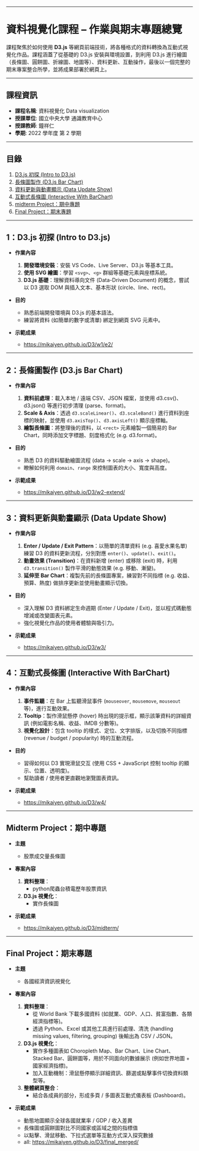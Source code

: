 
---

# 資料視覺化課程 – 作業與期末專題總覽

課程聚焦於如何使用 **D3.js** 等網頁前端技術，將各種格式的資料轉換為互動式視覺化作品。課程涵蓋了從基礎的 D3.js 安裝與環境設置，到利用 D3.js 進行繪圖（長條圖、圓餅圖、折線圖、地圖等）、資料更新、互動操作，最後以一個完整的期末專案整合所學，並將成果部署於網頁上。

---

## 課程資訊

- **課程名稱**: 資料視覺化 Data visualization
- **授課單位**: 國立中央大學 通識教育中心
- **授課教師**: 鐘祥仁
- **學期**: 2022 學年度 第 2 學期


---

## 目錄
1. [D3.js 初探 (Intro to D3.js)](#d3js-初探-intro-to-d3js)  
2. [長條圖製作 (D3.js Bar Chart)](#長條圖製作-d3js-bar-chart)  
3. [資料更新與動畫顯示 (Data Update Show)](#資料更新與動畫顯示-data-update-show)  
4. [互動式長條圖 (Interactive With BarChart)](#4互動式長條圖-interactive-with-barchart)  
5. [midterm Project：期中專題](#midterm-project期中專題)  
6. [Final Project：期末專題](#final-project期末專題)  

---

## 1：D3.js 初探 (Intro to D3.js)

- **作業內容**  
  1. **開發環境安裝**：安裝 VS Code、Live Server、D3.js 等基本工具。  
  2. **使用 SVG 繪圖**：學習 `<svg>`、`<g>` 群組等基礎元素與座標系統。  
  3. **D3.js 基礎**：理解資料導向文件 (Data-Driven Document) 的概念，嘗試以 D3 選取 DOM 與插入文本、基本形狀 (circle、line、rect)。  

- **目的**  
  - 熟悉前端開發環境與 D3.js 的基本語法。  
  - 練習將資料 (如簡單的數字或清單) 綁定到網頁 SVG 元素中。

- **示範成果**  
  - https://mikaiyen.github.io/D3/w1/e2/

---

## 2：長條圖製作 (D3.js Bar Chart)

- **作業內容**  
  1. **資料前處理**：載入本地 / 遠端 CSV、JSON 檔案，並使用 d3.csv()、d3.json() 等進行初步清理 (parse、format)。  
  2. **Scale & Axis**：透過 `d3.scaleLinear()`、`d3.scaleBand()` 進行資料到座標的映射，並使用 `d3.axisTop()`、`d3.axisLeft()` 顯示座標軸。  
  3. **繪製長條圖**：將整理後的資料，以 `<rect>` 元素繪製一個簡易的 Bar Chart，同時添加文字標題、刻度格式化 (e.g. d3.format)。  

- **目的**  
  - 熟悉 D3 的資料驅動繪圖流程 (data → scale → axis → shape)。  
  - 瞭解如何利用 `domain`、`range` 來控制圖表的大小、寬度與高度。

- **示範成果**  
  - https://mikaiyen.github.io/D3/w2-extend/

---

## 3：資料更新與動畫顯示 (Data Update Show)

- **作業內容**  
  1. **Enter / Update / Exit Pattern**：以簡單的清單資料 (e.g. 喜愛水果名單) 練習 D3 的資料更新流程，分別對應 `enter()`、`update()`、`exit()`。  
  2. **動畫效果 (Transition)**：在資料新增 (enter) 或移除 (exit) 時，利用 `d3.transition()` 製作平滑的動態效果 (e.g. 移動、漸變)。  
  3. **延伸至 Bar Chart**：複製先前的長條圖專案，練習對不同指標 (e.g. 收益、預算、熱度) 做排序更新並使用動畫顯示切換。  

- **目的**  
  - 深入理解 D3 資料綁定生命週期 (Enter / Update / Exit)，並以程式碼動態增減或改變圖表元素。  
  - 強化視覺化作品的使用者體驗與吸引力。

- **示範成果**  
  - https://mikaiyen.github.io/D3/w3/

---

## 4：互動式長條圖 (Interactive With BarChart)

- **作業內容**  
  1. **事件監聽**：在 Bar 上監聽滑鼠事件 (`mouseover`, `mousemove`, `mouseout` 等)，進行互動效果。  
  2. **Tooltip**：製作滑鼠懸停 (hover) 時出現的提示框，顯示該筆資料的詳細資訊 (例如電影名稱、收益、IMDB 分數等)。  
  3. **視覺化設計**：包含 tooltip 的樣式、定位、文字排版，以及切換不同指標 (revenue / budget / popularity) 時的互動流程。  

- **目的**  
  - 習得如何以 D3 實現滑鼠交互 (使用 CSS + JavaScript 控制 tooltip 的顯示、位置、透明度)。  
  - 幫助讀者 / 使用者更直觀地瀏覽圖表資訊。

- **示範成果**  
  - https://mikaiyen.github.io/D3/w4/

---

## Midterm Project：期中專題

- **主題**  
  - 股票成交量長條圖  

- **專案內容**  
  1. **資料整理**：  
     - python爬蟲台積電歷年股票資訊  
  2. **D3.js 視覺化**：  
     - 實作長條圖  

- **示範成果**  
  - https://mikaiyen.github.io/D3/midterm/

---

## Final Project：期末專題

- **主題**  
  - 各國經濟資訊視覺化  

- **專案內容**  
  1. **資料整理**：  
     - 從 World Bank 下載多國資料 (如就業、GDP、人口、貧富指數、各類經濟指標等)。  
     - 透過 Python、Excel 或其他工具進行前處理、清洗 (handling missing values, filtering, grouping) 後輸出為 CSV / JSON。  
  2. **D3.js 視覺化**：  
     - 實作多種圖表如 Choropleth Map、Bar Chart、Line Chart、Stacked Bar、圓餅圖等，用於不同面向的數據展示 (例如世界地圖 + 國家經濟指標)。  
     - 加入互動機制：滑鼠懸停顯示詳細資訊、篩選或點擊事件切換資料類型等。  
  3. **整體網頁整合**：  
     - 結合各成員的部分，形成多頁 / 多圖表互動式儀表板 (Dashboard)。  

- **示範成果**  
  - 動態地圖顯示全球各國就業率 / GDP / 收入差異  
  - 長條圖或圓餅圖對比不同國家或區域之間的指標值  
  - 以點擊、滑鼠移動、下拉式選單等互動方式深入探究數據  
  - all: https://mikaiyen.github.io/D3/final_merged/
